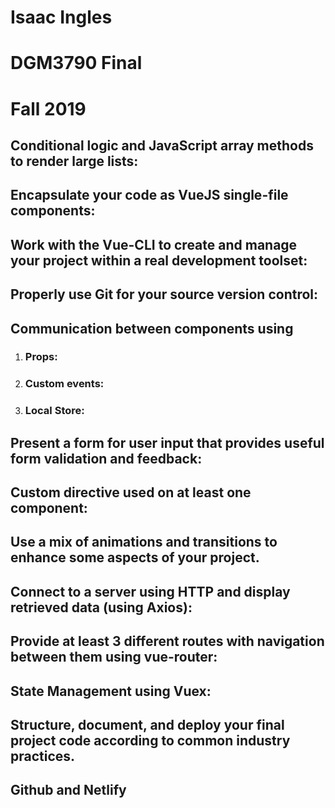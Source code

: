 # Isaac Ingles 
# DGM3790 Final
# Fall 2019


## Conditional logic and JavaScript array methods to render large lists:

## Encapsulate your code as VueJS single-file components:

## Work with the Vue-CLI to create and manage your project within a real development toolset:

## Properly use Git for your source version control:

## Communication between components using 

1. ### Props: 

1. ### Custom events: 

1. ### Local Store:

## Present a form for user input that provides useful form validation and feedback:

## Custom directive used on at least one component:

## Use a mix of animations and transitions to enhance some aspects of your project.

## Connect to a server using HTTP and display retrieved data (using Axios):

## Provide at least 3 different routes with navigation between them using vue-router:

## State Management using Vuex:

## Structure, document, and deploy your final project code according to common industry practices.

## Github and Netlify